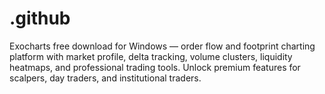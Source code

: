 # .github
Exocharts free download for Windows — order flow and footprint charting platform with market profile, delta tracking, volume clusters, liquidity heatmaps, and professional trading tools. Unlock premium features for scalpers, day traders, and institutional traders.
